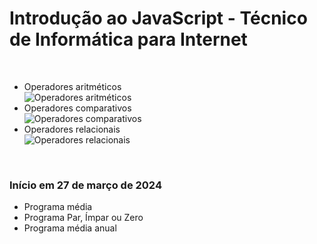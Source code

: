 # Introdução ao JavaScript - Técnico de Informática para Internet

<br>
<ul>
  <li>Operadores aritméticos</li>
  <img src="https://hermes.dio.me/assets/articles/b4e721d8-6fb0-4019-96b6-db59af4e6bca.png" style="display: block; margin: auto;" alt="Operadores aritméticos">
  <li>Operadores comparativos</li>
  <img src="https://hermes.dio.me/assets/articles/f9c5fc3f-e9e1-4291-bf7f-0ad753d75d47.png" style="display: block; margin: auto;" alt="Operadores comparativos">
  <li>Operadores relacionais</li>
  <img src="https://hermes.dio.me/assets/articles/e3f93daa-fce2-4edd-affe-f49820a6f3de.png" style="display: block; margin: auto;" alt="Operadores relacionais">
</ul>
<br>

<h3>Início em 27 de março de 2024</h3>

<ul>
  <li>Programa média</li>
  <li>Programa Par, Ímpar ou Zero</li>
  <li>Programa média anual</li>
</ul>

